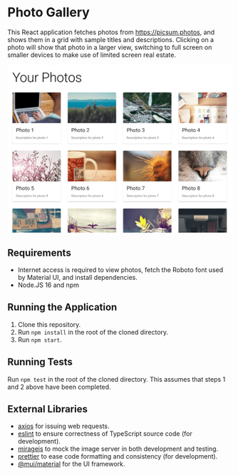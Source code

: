 # Photo Gallery

This React application fetches photos from https://picsum.photos, and shows them in a grid with sample titles and
descriptions. Clicking on a photo will show that photo in a larger view, switching to full screen on smaller devices
to make use of limited screen real estate.

![Photo Gallery screenshot](./screenshot.png)

## Requirements

- Internet access is required to view photos, fetch the Roboto font used by Material UI, and install dependencies.
- Node.JS 16 and npm

## Running the Application

1. Clone this repository.
2. Run `npm install` in the root of the cloned directory.
3. Run `npm start`.

## Running Tests

Run `npm test` in the root of the cloned directory. This assumes that steps 1 and 2 above have been completed.

## External Libraries

- [axios](https://www.npmjs.com/package/axios) for issuing web requests.
- [eslint](https://www.npmjs.com/package/eslint) to ensure correctness of TypeScript source code (for development).
- [miragejs](https://www.npmjs.com/package/miragejs) to mock the image server in both development and testing.
- [prettier](https://www.npmjs.com/package/prettier) to ease code formatting and consistency (for development).
- [@mui/material](https://www.npmjs.com/package/@mui/material) for the UI framework.
